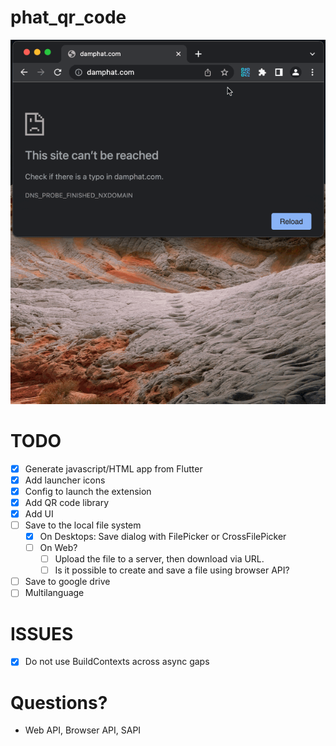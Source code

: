 # phat_qr_code

![](images/demo.gif)

# TODO
- [x] Generate javascript/HTML app from Flutter
- [x] Add launcher icons
- [x] Config to launch the extension 
- [x] Add QR code library
- [x] Add UI
- [ ] Save to the local file system
  - [x] On Desktops: Save dialog with FilePicker or CrossFilePicker
  - [ ] On Web?
    - [ ] Upload the file to a server, then download via URL.
    - [ ] Is it possible to create and save a file using browser API?
- [ ] Save to google drive
- [ ] Multilanguage

# ISSUES
- [x] Do not use BuildContexts across async gaps

# Questions?
- Web API, Browser API, SAPI